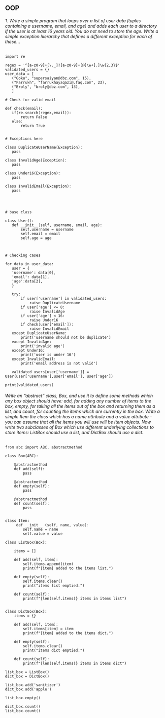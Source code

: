  ## OOP

 ###### 1. Write a simple program that loops over a list of user data (tuples containing a username, email, and age) and adds each user to a directory if the user is at least 16 years old. You do not need to store the age. Write a simple exception hierarchy that defines a different exception for each of these...

 ```
import re 

regex = '^[a-z0-9]+[\._]?[a-z0-9]+[@]\w+[.]\w{2,3}$'  
validated_users = {}
user_data = [
    ("Goku", "supersaiyan@dbz.com", 15),
    ("Farrukh", "farrukhayaqazi@.faq.com", 23),
    ("Broly", "broly@dbz.com", 13),
    ]

# Check for valid email

def check(email):   
    if(re.search(regex,email)):   
        return False   
    else:   
        return True 


# Exceptions here

class DuplicateUserName(Exception):
    pass

class InvalidAge(Exception):
    pass

class Under16(Exception):
    pass

class InvalidEmail(Exception):
    pass




# base class

class User():
    def __init__(self, username, email, age):
        self.username = username
        self.email = email
        self.age = age



# Checking cases

for data in user_data:
    user = {
    'username': data[0],
    'email': data[1],
    'age':data[2],
    }

    try:
        if user['username'] in validated_users:
            raise DuplicateUsername
        if user['age'] <= 0:
            raise InvalidAge
        if user['age'] < 16:
            raise Under16          
        if check(user['email']):
            raise InvalidEmail
    except DuplicateUserName:
        print('username should not be duplicate')
    except InvalidAge:
        print('invalid age')
    except Under16:
        print('user is under 16')
    except InvalidEmail:
        print('email address is not valid')
    
    validated_users[user['username']] = User(user['username'],user['email'], user['age'])
    
print(validated_users)

```


###### Write an “abstract” class, Box, and use it to define some methods which any box object should have: add, for adding any number of items to the box, empty, for taking all the items out of the box and returning them as a list, and count, for counting the items which are currently in the box. Write a simple Item the class which has a name attribute and a value attribute – you can assume that all the items you will use will be Item objects. Now write two subclasses of Box which use different underlying collections to store items: ListBox should use a list, and DictBox should use a dict.

```
from abc import ABC, abstractmethod

class Box(ABC):

    @abstractmethod
    def add(self):
        pass
    
    @abstractmethod
    def empty(self):
        pass

    @abstractmethod
    def count(self):
        pass


class Item:
     def __init__ (self, name, value):
        self.name = name
        self.value = value

class ListBox(Box):

    items = []

    def add(self, item):
        self.items.append(item)
        print(f"{item} added to the items list.")
    
    def empty(self):
        self.items.clear()
        print("items list emptied.")
    
    def count(self):
        print(f"{len(self.items)} items in items list")


class DictBox(Box):
    items = {}

    def add(self, item):
        self.items[item] = item
        print(f"{item} added to the items dict.")
    
    def empty(self):
        self.items.clear()
        print("items dict emptied.")
    
    def count(self):
        print(f"{len(self.items)} items in items dict")

list_box = ListBox()
dict_box = DictBox()

list_box.add('sanitizer')
dict_box.add('apple')

list_box.empty()

dict_box.count()
list_box.count()


```